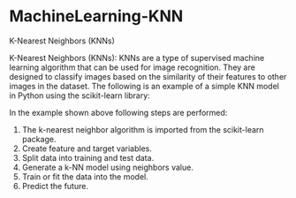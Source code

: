 # MachineLearning-KNN
K-Nearest Neighbors (KNNs)

K-Nearest Neighbors (KNNs): KNNs are a type of supervised machine learning algorithm that can be used for image recognition. They are designed to classify images based on the similarity of their features to other images in the dataset. The following is an example of a simple KNN model in Python using the scikit-learn library:

In the example shown above following steps are performed:

1. The k-nearest neighbor algorithm is imported from the scikit-learn package.
2. Create feature and target variables.
3. Split data into training and test data.
4. Generate a k-NN model using neighbors value.
5. Train or fit the data into the model.
6. Predict the future.
